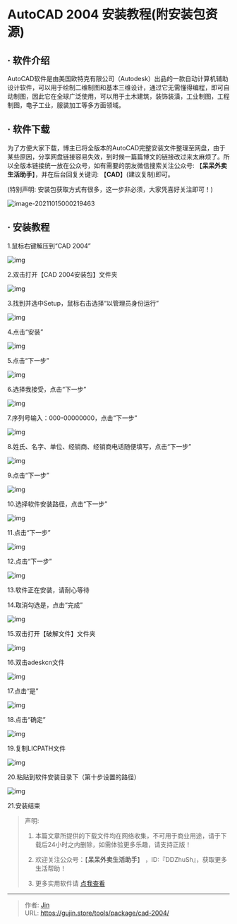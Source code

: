 # AutoCAD 2004 安装教程(附安装包资源)


## · 软件介绍
AutoCAD软件是由美国欧特克有限公司（Autodesk）出品的一款自动计算机辅助设计软件，可以用于绘制二维制图和基本三维设计，通过它无需懂得编程，即可自动制图，因此它在全球广泛使用，可以用于土木建筑，装饰装潢，工业制图，工程制图，电子工业，服装加工等多方面领域。

## · 软件下载
为了方便大家下载，博主已将全版本的AutoCAD完整安装文件整理至网盘，由于某些原因，分享网盘链接容易失效，到时候一篇篇博文的链接改过来太麻烦了。所以全版本链接统一放在公众号，如有需要的朋友微信搜索关注公众号: 【**呆呆外卖生活助手**】，并在后台回复关键词: 【**CAD**】(建议复制)即可。

(特别声明: 安装包获取方式有很多，这一步非必须，大家凭喜好关注即可！)

![image-20211015000219463](https://img.gujin.store/img/image-20211015000219463.png)

## · 安装教程

1.鼠标右键解压到“CAD 2004”

![img](https://img.gujin.store/img/v2-55d9268997a056af2afc45d73dd3cd84_720w.png)



2.双击打开【CAD 2004安装包】文件夹

![img](https://img.gujin.store/img/v2-64233d228b8927830f02fd50a59dc966_720w.png)

3.找到并选中Setup，鼠标右击选择“以管理员身份运行”

![img](https://img.gujin.store/img/v2-ff8ac3ecd5831ad487a69bd87832f22c_720w.png)

4.点击“安装”

![img](https://img.gujin.store/img/v2-cbeb3df5f8e1123cd249ae3a3edb225e_720w.png)

5.点击“下一步”

![img](https://img.gujin.store/img/v2-dc6e184c5632dd97a363ac8cf35e7f8a_720w.png)

6.选择我接受，点击“下一步”

![img](https://img.gujin.store/img/v2-10d7dacb36f6a567b87c9b63040bf7de_720w.png)

7.序列号输入：000-00000000，点击“下一步”

![img](https://img.gujin.store/img/v2-811625649e90ed15b8a9a714e2b8f939_720w.png)

8.姓氏、名字、单位、经销商、经销商电话随便填写，点击“下一步”

![img](https://img.gujin.store/img/v2-6ffd5ee81fb448c1275ea4a914c96740_720w.png)

9.点击“下一步”

![img](https://img.gujin.store/img/v2-3c92e2e13668f0ab4aeb6a95b313bea5_720w.png)

10.选择软件安装路径，点击“下一步”

![img](https://img.gujin.store/img/v2-8afccca3351be637d002f87f50ae0dec_720w.png)

11.点击“下一步”

![img](https://img.gujin.store/img/v2-35b9cb8660285b6d599b7f622e3d8682_720w.png)

12.点击“下一步”

![img](https://img.gujin.store/img/v2-4e4c40e81e032ad7b10289d9a790bf75_720w.png)

13.软件正在安装，请耐心等待

14.取消勾选是，点击“完成”

![img](https://img.gujin.store/img/v2-bd2009efe8d346a9a5cd2e78ebb13bc7_720w.png)

15.双击打开【破解文件】文件夹

![img](https://img.gujin.store/img/v2-4040b2832e8f1ef877444aba053b3085_720w.png)

16.双击adeskcn文件

![img](https://img.gujin.store/img/v2-7ad66bb1d91c1fe857f52e1d3abb1338_720w.png)

17.点击“是”

![img](https://img.gujin.store/img/v2-2ae875cacb468458a31f6f74ac06500b_720w.png)

18.点击“确定”

![img](https://img.gujin.store/img/v2-5ffda91c3b370369a6b3b3cd2f435c05_720w.png)

19.复制LICPATH文件

![img](https://img.gujin.store/img/v2-cee865a59569dbfcda2243cd2b809579_720w.png)

20.粘贴到软件安装目录下（第十步设置的路径）

![img](https://img.gujin.store/img/v2-006f1574dd852305ca1060124144e8d3_720w.png)



21.安装结束




> 声明: 
>
> 1. 本篇文章所提供的下载文件均在网络收集，不可用于商业用途，请于下载后24小时之内删除，如需体验更多乐趣，请支持正版！
>
> 2. 欢迎关注公众号：【**呆呆外卖生活助手**】 ，ID:『DDZhuSh』，获取更多生活帮助！
>
> 3. 更多实用软件请  [点我查看](/tools)



---

> 作者: [Jin](https://img.gujin.store/img/favicon.ico)  
> URL: https://gujin.store/tools/package/cad-2004/  

